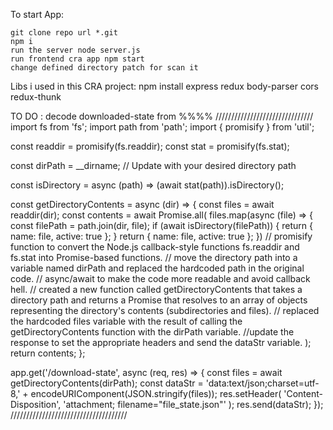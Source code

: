 
To start App:

    git clone repo url *.git
    npm i
    run the server node server.js
    run frontend cra app npm start
    change defined directory patch for scan it

Libs i used in this CRA project: npm install express redux body-parser cors redux-thunk

TO DO : decode downloaded-state from %%%% /////////////////////////////// import fs from 'fs'; import path from 'path'; import { promisify } from 'util';

const readdir = promisify(fs.readdir); const stat = promisify(fs.stat);

const dirPath = __dirname; // Update with your desired directory path

const isDirectory = async (path) => (await stat(path)).isDirectory();

const getDirectoryContents = async (dir) => { const files = await readdir(dir); const contents = await Promise.all( files.map(async (file) => { const filePath = path.join(dir, file); if (await isDirectory(filePath)) { return { name: file, active: true }; } return { name: file, active: true }; }) // promisify function to convert the Node.js callback-style functions fs.readdir and fs.stat into Promise-based functions. // move the directory path into a variable named dirPath and replaced the hardcoded path in the original code. // async/await to make the code more readable and avoid callback hell. // created a new function called getDirectoryContents that takes a directory path and returns a Promise that resolves to an array of objects representing the directory's contents (subdirectories and files). // replaced the hardcoded files variable with the result of calling the getDirectoryContents function with the dirPath variable. //update the response to set the appropriate headers and send the dataStr variable. ); return contents; };

app.get('/download-state', async (req, res) => { const files = await getDirectoryContents(dirPath); const dataStr = 'data:text/json;charset=utf-8,' + encodeURIComponent(JSON.stringify(files)); res.setHeader( 'Content-Disposition', 'attachment; filename="file_state.json"' ); res.send(dataStr); }); /////////////////////////////////////

